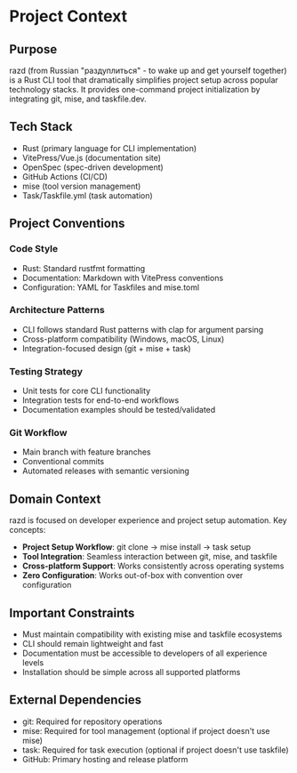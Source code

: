 # Project Context

## Purpose
razd (from Russian "раздуплиться" - to wake up and get yourself together) is a Rust CLI tool that dramatically simplifies project setup across popular technology stacks. It provides one-command project initialization by integrating git, mise, and taskfile.dev.

## Tech Stack
- Rust (primary language for CLI implementation)
- VitePress/Vue.js (documentation site)
- OpenSpec (spec-driven development)
- GitHub Actions (CI/CD)
- mise (tool version management)
- Task/Taskfile.yml (task automation)

## Project Conventions

### Code Style
- Rust: Standard rustfmt formatting
- Documentation: Markdown with VitePress conventions
- Configuration: YAML for Taskfiles and mise.toml

### Architecture Patterns
- CLI follows standard Rust patterns with clap for argument parsing
- Cross-platform compatibility (Windows, macOS, Linux)
- Integration-focused design (git + mise + task)

### Testing Strategy
- Unit tests for core CLI functionality
- Integration tests for end-to-end workflows
- Documentation examples should be tested/validated

### Git Workflow
- Main branch with feature branches
- Conventional commits
- Automated releases with semantic versioning

## Domain Context
razd is focused on developer experience and project setup automation. Key concepts:
- **Project Setup Workflow**: git clone → mise install → task setup
- **Tool Integration**: Seamless interaction between git, mise, and taskfile
- **Cross-platform Support**: Works consistently across operating systems
- **Zero Configuration**: Works out-of-box with convention over configuration

## Important Constraints
- Must maintain compatibility with existing mise and taskfile ecosystems
- CLI should remain lightweight and fast
- Documentation must be accessible to developers of all experience levels
- Installation should be simple across all supported platforms

## External Dependencies
- git: Required for repository operations
- mise: Required for tool management (optional if project doesn't use mise)
- task: Required for task execution (optional if project doesn't use taskfile)
- GitHub: Primary hosting and release platform
